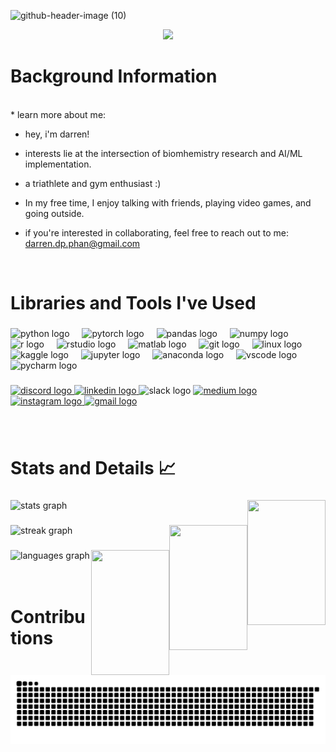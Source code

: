 ![github-header-image (10)](https://github.com/user-attachments/assets/2dae26f7-dbff-406e-a0d2-f805bdd4a975)
<div align="center">
  <img src="https://visitor-badge.laobi.icu/badge?page_id=drrwin-codes.drrwin-codes&right_color=darkblue&left_text=visitors"  />
</div>

<h1 align="left">Background Information</h1>
<br>
* learn more about me:

* hey, i'm darren!
  
* interests lie at the intersection of biomhemistry research and AI/ML implementation. 
* a triathlete and gym enthusiast :)
* In my free time, I enjoy talking with friends, playing video games, and going outside.

* if you're interested in collaborating, feel free to reach out to me: darren.dp.phan@gmail.com
<br>

<h1 align="left">Libraries and Tools I've Used</h1>

###

<div align="left">
  <img src="https://cdn.jsdelivr.net/gh/devicons/devicon/icons/python/python-original.svg" height="30" alt="python logo"  />
  <img width="12" />
  <img src="https://cdn.jsdelivr.net/gh/devicons/devicon/icons/pytorch/pytorch-original.svg" height="30" alt="pytorch logo"  />
  <img width="12" />
  <img src="https://cdn.jsdelivr.net/gh/devicons/devicon/icons/pandas/pandas-original.svg" height="30" alt="pandas logo"  />
  <img width="12" />
  <img src="https://cdn.jsdelivr.net/gh/devicons/devicon/icons/numpy/numpy-original.svg" height="30" alt="numpy logo"  />
  <img width="12" />
  <img src="https://cdn.jsdelivr.net/gh/devicons/devicon/icons/r/r-original.svg" height="30" alt="r logo"  />
  <img width="12" />
  <img src="https://cdn.jsdelivr.net/gh/devicons/devicon/icons/rstudio/rstudio-original.svg" height="30" alt="rstudio logo"  />
  <img width="12" />
  <img src="https://cdn.jsdelivr.net/gh/devicons/devicon/icons/matlab/matlab-original.svg" height="30" alt="matlab logo"  />
  <img width="12" />
  <img src="https://cdn.simpleicons.org/git/F05032" height="30" alt="git logo"  />
  <img width="12" />
  <img src="https://skillicons.dev/icons?i=linux" height="30" alt="linux logo"  />
  <img width="12" />
  <img src="https://cdn.jsdelivr.net/gh/devicons/devicon/icons/kaggle/kaggle-original.svg" height="30" alt="kaggle logo"  />
  <img width="12" />
  <img src="https://cdn.jsdelivr.net/gh/devicons/devicon/icons/jupyter/jupyter-original.svg" height="30" alt="jupyter logo"  />
  <img width="12" />
  <img src="https://cdn.jsdelivr.net/gh/devicons/devicon/icons/anaconda/anaconda-original.svg" height="30" alt="anaconda logo"  />
  <img width="12" />
  <img src="https://cdn.jsdelivr.net/gh/devicons/devicon/icons/vscode/vscode-original.svg" height="30" alt="vscode logo"  />
  <img width="12" />
  <img src="https://cdn.jsdelivr.net/gh/devicons/devicon/icons/pycharm/pycharm-original.svg" height="30" alt="pycharm logo"  />
</div>

###

<div align="left">
  <a href="@drrwin" target="blank">
    <img src="https://img.shields.io/static/v1?message=Discord&logo=discord&label=&color=7289DA&logoColor=white&labelColor=&style=for-the-badge" height="35" alt="discord logo"  />
  </a>
  <a href="www.linkedin.com/in/darren-p-0674682b1" target="blank">
    <img src="https://img.shields.io/static/v1?message=LinkedIn&logo=linkedin&label=&color=0077B5&logoColor=white&labelColor=&style=for-the-badge" height="35" alt="linkedin logo"  />
  </a>
  <img src="https://img.shields.io/static/v1?message=Slack&logo=slack&label=&color=4A154B&logoColor=white&labelColor=&style=for-the-badge" height="35" alt="slack logo"  />
  <a href="https://medium.com/@darren.dp.phan" target="blank">
    <img src="https://img.shields.io/static/v1?message=Medium&logo=medium&label=&color=black&logoColor=white&labelColor=black&style=for-the-badge" height="35" alt="medium logo"  />
  </a>
  <a href="@drrwin_p" target="blank">
    <img src="https://img.shields.io/static/v1?message=Instagram&logo=instagram&label=&color=E4405F&logoColor=white&labelColor=&style=for-the-badge" height="35" alt="instagram logo"  />
  </a>
  <a href="darren.dp.phan@gmail.com" target="blank">
    <img src="https://img.shields.io/static/v1?message=Gmail&logo=gmail&label=&color=D14836&logoColor=white&labelColor=&style=for-the-badge" height="35" alt="gmail logo"  />
  </a>
</div>

###

<div align="center">
</div>
<br>

<h1 align="left">Stats and Details 📈</h1>

###

<div align="left">
  <img src="https://github-readme-stats.vercel.app/api?username=drrwin-codes&hide_title=false&hide_rank=false&show_icons=true&include_all_commits=true&count_private=true&disable_animations=false&theme=midnight-purple&locale=en&hide_border=True&order=1" height="255" alt="stats graph"  />
  <img align="right" height="200" width="125" src="https://cdn.shopify.com/s/files/1/2075/2531/t/56/assets/bouncingarrows-1674136865893.gif?v=1674136867"  />

###
<div align="left">
  <img src="https://streak-stats.demolab.com?user=drrwin-codes&locale=en&mode=daily&theme=midnight-purple&hide_border=true&border_radius=5&order=3" height="240" alt="streak graph"  />
  <img align="right" height="200" width="125" src="https://cdn.shopify.com/s/files/1/2075/2531/t/56/assets/bouncingarrows-1674136865893.gif?v=1674136867"  />
</div>

###

###

<div align="left">
  <img align="right" height="200" width="125" src="https://cdn.shopify.com/s/files/1/2075/2531/t/56/assets/bouncingarrows-1674136865893.gif?v=1674136867"  />
  <img src="https://github-readme-stats.vercel.app/api/top-langs?username=drrwin-codes&locale=en&hide_title=false&layout=compact&card_width=320&langs_count=5&theme=midnight-purple&hide_border=true&order=2" height="170" alt="languages graph"  />
</div>
<br>
<br>
<h1 align="left">Contributions</h1>
<div align="left">

  ![snake_gif](https://github.com/drrwin-codes/drrwin-codes/blob/output/github-snake-dark.svg)

</div>



